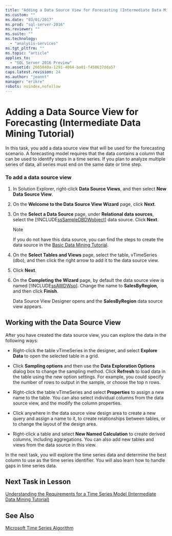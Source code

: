 ```yaml
---
title: "Adding a Data Source View for Forecasting (Intermediate Data Mining Tutorial) | Microsoft Docs"
ms.custom: ""
ms.date: "03/01/2017"
ms.prod: "sql-server-2016"
ms.reviewer: ""
ms.suite: ""
ms.technology: 
  - "analysis-services"
ms.tgt_pltfrm: ""
ms.topic: "article"
applies_to: 
  - "SQL Server 2016 Preview"
ms.assetid: 2665040a-1291-4064-ba01-f458637dda57
caps.latest.revision: 24
ms.author: "jeannt"
manager: "erikre"
robots: noindex,nofollow
---
```

# Adding a Data Source View for Forecasting (Intermediate Data Mining Tutorial)
In this task, you add a data source view that will be used for the forecasting scenario. A forecasting model requires that the data contains a column that can be used to identify steps in a time series. If you plan to analyze multiple series of data, all series must end on the same date or time step.  
  
### To add a data source view  
  
1.  In Solution Explorer, right-click **Data Source Views**, and then select **New Data Source View**.  
  
2.  On the **Welcome to the Data Source View Wizard** page, click **Next**.  
  
3.  On the **Select a Data Source** page, under **Relational data sources**, select the [!INCLUDE[ssSampleDBDWobject](../a9notintoc/includes/sssampledbdwobject-md.md)] data source. Click **Next**.  
  
    > [!NOTE]  
    > If you do not have this data source, you can find the steps to create the data source in the [Basic Data Mining Tutorial](../a9notintoc/basic-data-mining-tutorial.md).  
  
4.  On the **Select Tables and Views** page, select the table, vTimeSeries (dbo), and then click the right arrow to add it to the data source view.  
  
5.  Click **Next**.  
  
6.  On the **Completing the Wizard** page, by default the data source view is named [!INCLUDE[ssAWDWsp](../a9notintoc/includes/ssawdwsp-md.md)]. Change the name to **SalesByRegion**, and then click **Finish**.  
  
    Data Source View Designer opens and the **SalesByRegion** data source view appears.  
  
## Working with the Data Source View  
After you have created the data source view, you can explore the data in the following ways:  
  
-   Right-click the table vTimeSeries in the designer, and select **Explore Data** to open the selected table in a grid.  
  
-   Click **Sampling options** and then use the **Data Exploration Options** dialog box to change the sampling method. Click **Refresh** to load data in the table using the new option settings. For example, you could specify the number of rows to output in the sample, or choose the top n rows.  
  
-   Right-click the table vTimeSeries and select **Properties** to assign a new name to the table. You can also select individual columns from the data source view, and the modify the column properties.  
  
-   Click anywhere in the data source view design area to create a new query and assign a name to it, to create relationships between tables, or to change the layout of the design area.  
  
-   Right-click a table and select **New Named Calculation** to create derived columns, including aggregations. You can also add new tables and views from the data source in this view.  
  
In the next task, you will explore the time series data and determine the best column to use as the time series identifier. You will also learn how to handle gaps in time series data.  
  
## Next Task in Lesson  
[Understanding the Requirements for a Time Series Model &#40;Intermediate Data Mining Tutorial&#41;](../a9notintoc/1ce2b3e3-108a-4f7e-985f-a20b816d0da7.md)  
  
## See Also  
[Microsoft Time Series Algorithm](../analysis-services/data-mining/microsoft-time-series-algorithm.md)  
  

